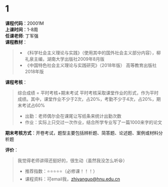 # 1
**课程代码**：20001M  
**上课时间**：1-8周  
**任课老师**: 丁军强  
**课程教材**：  
>- 《科学社会主义理论与实践》（使用其中的国外社会主义部分内容），柳礼泉主编，湖南大学出版社2009年8月版
>- 《中国特色社会主义理论与实践研究》（2018年版） 高等教育出版社2018年版


**课程考核**：  
>综合成绩 = 平时考核+期末考试
>平时考核采取课堂作业的形式，作为平时成绩。其中，课堂作业不少于2次，占20%，考勤不少于4次，占20%，期末考试占60%
>- 出勤：老师偶尔会在课尾让写纸条来统计出勤次数
>- 作业：实际上只交过一次作业，结合所学专业写了一篇1000来字的论文
 

**期末考核方式**：开卷考试，题型主要包括辨析题、简答题、论述题、案例或材料分析题

**评价**：
>我觉得老师讲得还挺好的，很生动（虽然我没怎么听😆）
>- 推荐指数：⭐⭐⭐⭐⭐（必修课！！！）
>- 课程资料：可email我，zhiyanguo@hnu.edu.cn

